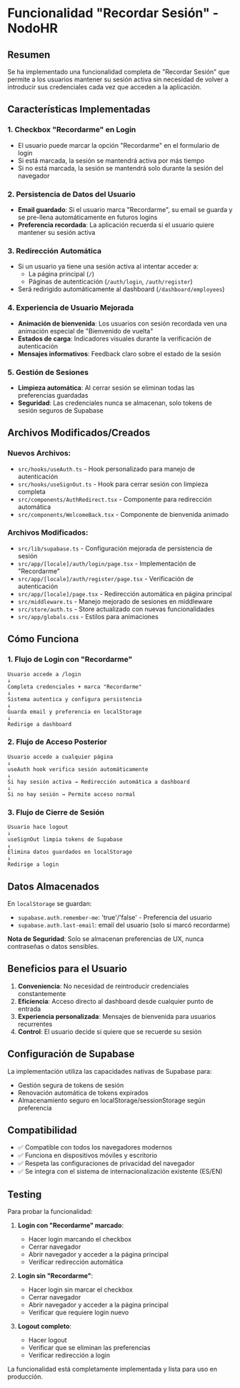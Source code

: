 # Funcionalidad "Recordar Sesión" - NodoHR

## Resumen

Se ha implementado una funcionalidad completa de "Recordar Sesión" que permite a los usuarios mantener su sesión activa sin necesidad de volver a introducir sus credenciales cada vez que acceden a la aplicación.

## Características Implementadas

### 1. **Checkbox "Recordarme" en Login**
- El usuario puede marcar la opción "Recordarme" en el formulario de login
- Si está marcada, la sesión se mantendrá activa por más tiempo
- Si no está marcada, la sesión se mantendrá solo durante la sesión del navegador

### 2. **Persistencia de Datos del Usuario**
- **Email guardado**: Si el usuario marca "Recordarme", su email se guarda y se pre-llena automáticamente en futuros logins
- **Preferencia recordada**: La aplicación recuerda si el usuario quiere mantener su sesión activa

### 3. **Redirección Automática**
- Si un usuario ya tiene una sesión activa al intentar acceder a:
  - La página principal (`/`)
  - Páginas de autenticación (`/auth/login`, `/auth/register`)
- Será redirigido automáticamente al dashboard (`/dashboard/employees`)

### 4. **Experiencia de Usuario Mejorada**
- **Animación de bienvenida**: Los usuarios con sesión recordada ven una animación especial de "Bienvenido de vuelta"
- **Estados de carga**: Indicadores visuales durante la verificación de autenticación
- **Mensajes informativos**: Feedback claro sobre el estado de la sesión

### 5. **Gestión de Sesiones**
- **Limpieza automática**: Al cerrar sesión se eliminan todas las preferencias guardadas
- **Seguridad**: Las credenciales nunca se almacenan, solo tokens de sesión seguros de Supabase

## Archivos Modificados/Creados

### Nuevos Archivos:
- `src/hooks/useAuth.ts` - Hook personalizado para manejo de autenticación
- `src/hooks/useSignOut.ts` - Hook para cerrar sesión con limpieza completa
- `src/components/AuthRedirect.tsx` - Componente para redirección automática
- `src/components/WelcomeBack.tsx` - Componente de bienvenida animado

### Archivos Modificados:
- `src/lib/supabase.ts` - Configuración mejorada de persistencia de sesión
- `src/app/[locale]/auth/login/page.tsx` - Implementación de "Recordarme"
- `src/app/[locale]/auth/register/page.tsx` - Verificación de autenticación
- `src/app/[locale]/page.tsx` - Redirección automática en página principal
- `src/middleware.ts` - Manejo mejorado de sesiones en middleware
- `src/store/auth.ts` - Store actualizado con nuevas funcionalidades
- `src/app/globals.css` - Estilos para animaciones

## Cómo Funciona

### 1. **Flujo de Login con "Recordarme"**
```
Usuario accede a /login
↓
Completa credenciales + marca "Recordarme"
↓
Sistema autentica y configura persistencia
↓
Guarda email y preferencia en localStorage
↓
Redirige a dashboard
```

### 2. **Flujo de Acceso Posterior**
```
Usuario accede a cualquier página
↓
useAuth hook verifica sesión automáticamente
↓
Si hay sesión activa → Redirección automática a dashboard
↓
Si no hay sesión → Permite acceso normal
```

### 3. **Flujo de Cierre de Sesión**
```
Usuario hace logout
↓
useSignOut limpia tokens de Supabase
↓
Elimina datos guardados en localStorage
↓
Redirige a login
```

## Datos Almacenados

En `localStorage` se guardan:
- `supabase.auth.remember-me`: 'true'/'false' - Preferencia del usuario
- `supabase.auth.last-email`: email del usuario (solo si marcó recordarme)

**Nota de Seguridad**: Solo se almacenan preferencias de UX, nunca contraseñas o datos sensibles.

## Beneficios para el Usuario

1. **Conveniencia**: No necesidad de reintroducir credenciales constantemente
2. **Eficiencia**: Acceso directo al dashboard desde cualquier punto de entrada
3. **Experiencia personalizada**: Mensajes de bienvenida para usuarios recurrentes
4. **Control**: El usuario decide si quiere que se recuerde su sesión

## Configuración de Supabase

La implementación utiliza las capacidades nativas de Supabase para:
- Gestión segura de tokens de sesión
- Renovación automática de tokens expirados
- Almacenamiento seguro en localStorage/sessionStorage según preferencia

## Compatibilidad

- ✅ Compatible con todos los navegadores modernos
- ✅ Funciona en dispositivos móviles y escritorio
- ✅ Respeta las configuraciones de privacidad del navegador
- ✅ Se integra con el sistema de internacionalización existente (ES/EN)

## Testing

Para probar la funcionalidad:

1. **Login con "Recordarme" marcado**:
   - Hacer login marcando el checkbox
   - Cerrar navegador
   - Abrir navegador y acceder a la página principal
   - Verificar redirección automática

2. **Login sin "Recordarme"**:
   - Hacer login sin marcar el checkbox
   - Cerrar navegador
   - Abrir navegador y acceder a la página principal
   - Verificar que requiere login nuevo

3. **Logout completo**:
   - Hacer logout
   - Verificar que se eliminan las preferencias
   - Verificar redirección a login

La funcionalidad está completamente implementada y lista para uso en producción.
